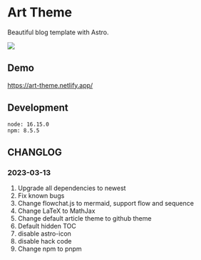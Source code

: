 # Art Theme

Beautiful blog template with Astro.

[![](https://www.netlify.com/img/deploy/button.svg)](https://app.netlify.com/start/deploy?repository=https://github.com/npmrun/art-theme)

## Demo
https://art-theme.netlify.app/

## Development

```
node: 16.15.0
npm: 8.5.5
```

## CHANGLOG

### 2023-03-13

1. Upgrade all dependencies to newest
2. Fix known bugs
3. Change flowchat.js to mermaid, support flow and sequence
4. Change LaTeX to MathJax
5. Change default article theme to github theme
6. Default hidden TOC
7. disable astro-icon
7. disable hack code
7. Change npm to pnpm